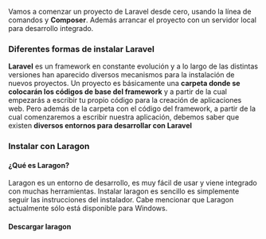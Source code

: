 Vamos a comenzar un proyecto de Laravel desde cero, usando la línea de comandos y **Composer**. Además arrancar el proyecto con un servidor local para desarrollo integrado.

### Diferentes formas de instalar Laravel

**Laravel** es un framework en constante evolución y a lo largo de las distintas versiones han aparecido diversos mecanismos para la instalación de nuevos proyectos. Un proyecto es básicamente una **carpeta donde se colocarán los códigos de base del framework** y a partir de la cual empezarás a escribir tu propio código para la creación de aplicaciones web. Pero además de la carpeta con el código del framework, a partir de la cual comenzaremos a escribir nuestra aplicación, debemos saber que existen **diversos entornos para desarrollar con Laravel**


### Instalar con Laragon

#### ¿Qué es Laragon?

Laragon es un entorno de desarrollo, es muy fácil de usar y viene integrado con muchas herramientas. Instalar laragon es sencillo es simplemente seguir las instrucciones del instalador. Cabe mencionar que Laragon actualmente sólo está disponible para Windows.


#### Descargar laragon


